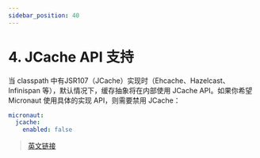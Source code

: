 ```yaml
---
sidebar_position: 40
---
```


# 4. JCache API 支持

当 classpath 中有JSR107（JCache）实现时（Ehcache、Hazelcast、Infinispan 等），默认情况下，缓存抽象将在内部使用 JCache API。如果你希望 Micronaut 使用具体的实现 API，则需要禁用 JCache：

```yaml
micronaut:
  jcache:
    enabled: false
```

> [英文链接](https://micronaut-projects.github.io/micronaut-cache/3.5.0/guide/index.html#jcache)
